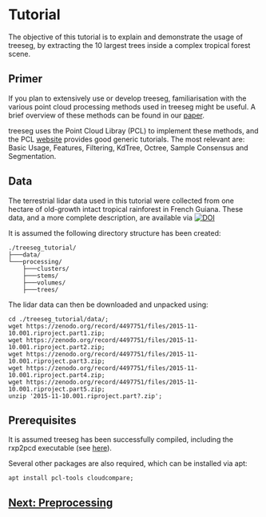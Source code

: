 # Tutorial

The objective of this tutorial is to explain and demonstrate the usage of treeseg, by extracting the 10 largest trees inside a complex tropical forest scene.

## Primer

If you plan to extensively use or develop treeseg, familiarisation with the various point cloud processing methods used in treeseg might be useful. A brief overview of these methods can be found in our [paper](https://doi.org/10.1111/2041-210X.13121).

treeseg uses the Point Cloud Libray (PCL) to implement these methods, and the PCL [website](https://pointclouds.org/) provides good generic tutorials. The most relevant are: Basic Usage, Features, Filtering, KdTree, Octree, Sample Consensus and Segmentation.

## Data

The terrestrial lidar data used in this tutorial were collected from one hectare of old-growth intact tropical rainforest in French Guiana. These data, and a more complete description, are available via [![DOI](https://zenodo.org/badge/DOI/10.5281/zenodo.4497751.svg)](https://doi.org/10.5281/zenodo.4497751)

It is assumed the following directory structure has been created:

```
./treeseg_tutorial/
├───data/
└───processing/
    ├───clusters/
    ├───stems/
    ├───volumes/
    ├───trees/
```

The lidar data can then be downloaded and unpacked using:

```
cd ./treeseg_tutorial/data/;
wget https://zenodo.org/record/4497751/files/2015-11-10.001.riproject.part1.zip;
wget https://zenodo.org/record/4497751/files/2015-11-10.001.riproject.part2.zip;
wget https://zenodo.org/record/4497751/files/2015-11-10.001.riproject.part3.zip;
wget https://zenodo.org/record/4497751/files/2015-11-10.001.riproject.part4.zip;
wget https://zenodo.org/record/4497751/files/2015-11-10.001.riproject.part5.zip;
unzip '2015-11-10.001.riproject.part?.zip';
```

## Prerequisites

It is assumed treeseg has been successfully compiled, including the rxp2pcd executable (see [here](../README.md#installation)).

Several other packages are also required, which can be installed via apt:

```
apt install pcl-tools cloudcompare; 
```

## [Next: Preprocessing](tutorial_preprocessing.md)
